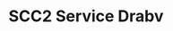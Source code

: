 ---
layout: product
title: "SCC2 Service Drabv"
price: "300" 
desc: "Akrilna boja 17mL - Kristal"
img_path: "/assets/img/A.MIG-0111.jpg"
brand: "AMMO"
available: true
special_offer: false
new: false
soon: false
cat: "020000"
subcat: "020100"
subsubcat: "020101"
sifra: "A.MIG-0111"
popular: false
---
